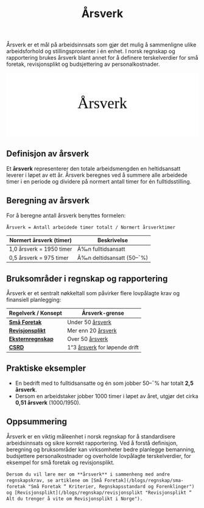 ﻿---
title: "Årsverk"
seoTitle: "Årsverk"
description: 'Årsverk er et mål på arbeidsinnsats som gjør det mulig å sammenligne ulike arbeidsforhold og stillingsprosenter i én enhet. I norsk regnskap og rapporteri...'
---

Årsverk er et mål på arbeidsinnsats som gjør det mulig å sammenligne ulike arbeidsforhold og stillingsprosenter i én enhet. I norsk regnskap og rapportering brukes årsverk blant annet for å definere terskelverdier for små foretak, revisjonsplikt og budsjettering av personalkostnader.

![Årsverk](arsverk-image.svg)

## Definisjon av årsverk

Et **årsverk** representerer den totale arbeidsmengden en heltidsansatt leverer i løpet av ett år. Årsverk beregnes ved å summere alle arbeidede timer i en periode og dividere på normert antall timer for én fulltidsstilling.

## Beregning av årsverk

For å beregne antall årsverk benyttes formelen:

```
Årsverk = Antall arbeidede timer totalt / Normert årsverktimer
```

| Normert årsverk (timer)   | Beskrivelse                     |
|----------------------------|---------------------------------|
| 1,0 årsverk = 1950 timer   | Ã‰n fulltidsansatt               |
| 0,5 årsverk = 975 timer    | Ã‰n deltidsansatt (50–¯%)         |

## Bruksområder i regnskap og rapportering

Årsverk er et sentralt nøkkeltall som påvirker flere lovpålagte krav og finansiell planlegging:

| Regelverk / Konsept                                                                 | Årsverk-grense                                                 |
|-------------------------------------------------------------------------------------|-----------------------------------------------------------------|
| **[Små Foretak](/blogs/regnskap/sma-foretak "Små Foretak “ Kriterier, Regnskapsstandard og Forenklinger")**             | Under 50 [årsverk](/blogs/regnskap/arsverk "Årsverk")         |
| **[Revisjonsplikt](/blogs/regnskap/revisjonsplikt "Revisjonsplikt “ Alt du trenger å vite om Revisjonsplikt i Norge")** | Mer enn 20 [årsverk](/blogs/regnskap/arsverk "Årsverk")       |
| **[Eksternregnskap](/blogs/regnskap/hva-er-eksternregnskap "Hva er Eksternregnskap? Komplett Guide til Ekstern Finansiell Rapportering")** | Over 50 [årsverk](/blogs/regnskap/arsverk "Årsverk")        |
| **[CSRD](/blogs/regnskap/hva-er-csrd "Hva er CSRD? Guide til bærekraftsrapportering (CSRD) i Norge")**             | 1“3 [årsverk](/blogs/regnskap/arsverk "Årsverk") for løpende drift |

## Praktiske eksempler

* En bedrift med to fulltidsansatte og én som jobber 50–¯% har totalt **2,5 årsverk**.
* Dersom en arbeidstaker jobber 1000 timer i løpet av året, utgjør det cirka **0,51 årsverk** (1000/1950).

## Oppsummering

Årsverk er en viktig måleenhet i norsk regnskap for å standardisere arbeidsinnsats og sikre korrekt rapportering. Ved å forstå definisjon, beregning og bruksområder kan virksomheter bedre planlegge bemanning, budsjettere personalkostnader og overholde lovpålagte terskelverdier, for eksempel for små foretak og revisjonsplikt.

```{.hint}
Dersom du vil lære mer om **årsverk** i sammenheng med andre regnskapskrav, se artiklene om [Små Foretak](/blogs/regnskap/sma-foretak "Små Foretak “ Kriterier, Regnskapsstandard og Forenklinger") og [Revisjonsplikt](/blogs/regnskap/revisjonsplikt "Revisjonsplikt “ Alt du trenger å vite om Revisjonsplikt i Norge").
```












